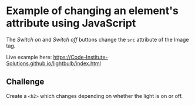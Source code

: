 # Example of changing an element's attribute using JavaScript

The *Switch on* and *Switch off* buttons change the `src` attribute of the Image tag.

Live example here: https://Code-Institute-Solutions.github.io/lightbulb/index.html

## Challenge

Create a `<h2>` which changes depending on whether the light is on or off.